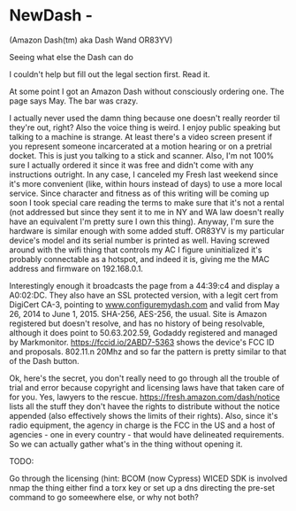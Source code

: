 # NewDash - 

(Amazon Dash(tm) aka Dash Wand OR83YV)

Seeing what else the Dash can do

I couldn't help but fill out the legal section first. Read it. 

At some point I got an Amazon Dash without consciously ordering one. The page says May. The bar was crazy.

I actually never used the damn thing because one doesn't really reorder til they're out, right? Also the voice thing is weird. I enjoy public speaking but talking to a machine is strange. At least there's a video screen present if you represent someone incarcerated at a motion hearing or on a pretrial docket. This is just you talking to a stick and scanner. Also, I'm not 100% sure I actually ordered it since it was free and didn't come with any instructions outright. In any case, I canceled my Fresh last weekend since it's more convenient (like, within hours instead of days) to use a more local service. Since character and fitness as of this writing will be coming up soon I took special care reading the terms to make sure that it's not a rental (not addressed but since they sent it to me in NY and WA law doesn't really have an equivalent I'm pretty sure I own this thing). Anyway, I'm sure the hardware is similar enough with some added stuff. OR83YV is my particular device's model and its serial number is printed as well. Having screwed around with the wifi thing that controls my AC I figure uninitialized it's probably connectable as a hotspot, and indeed it is, giving me the MAC address and firmware on 192.168.0.1.

Interestingly enough it broadcasts the page from a 44:39:c4 and display a A0:02:DC. They also have an SSL protected version, with a legit cert from DigiCert CA-3, pointing to www.configuremydash.com and valid from May 26, 2014 to June 1, 2015. SHA-256, AES-256, the usual. Site is Amazon registered but doesn't resolve, and has no history of being resolvable, although it does point to 50.63.202.59, Godaddy registered and managed by Markmonitor. https://fccid.io/2ABD7-5363 shows the device's FCC ID and proposals. 802.11.n 20Mhz and so far the pattern is pretty similar to that of the Dash button. 

Ok, here's the secret, you don't really need to go through all the trouble of trial and error because copyright and licensing laws have that taken care of for you. Yes, lawyers to the rescue. https://fresh.amazon.com/dash/notice lists all the stuff they don't havee the rights to distribute without the notice appended (also effectively shows the limits of their rights). Also, since it's radio equipment, the agency in charge is the FCC in the US and a host of agencies - one in every country - that would have delineated requirements. So we can actually gather what's in the thing without opening it.

TODO:

Go through the licensing (hint: BCOM (now Cypress) WICED SDK is involved
nmap the thing
either find a torx key or set up a dns directing the pre-set command to go someewhere else, or why not both?

